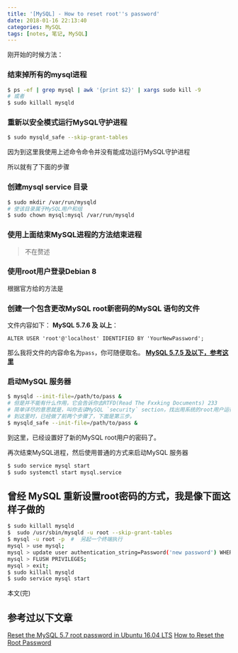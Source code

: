 ```yaml
---
title: '[MySQL] - How to reset root''s password'
date: 2018-01-16 22:13:40
categories: MySQL
tags: [notes, 笔记, MySQL]
---
```

刚开始的时候方法：

### 结束掉所有的mysql进程
```bash
$ ps -ef | grep mysql | awk '{print $2}' | xargs sudo kill -9
# 或者
$ sudo killall mysqld
```
### 重新以安全模式运行MySQL守护进程
```bash
$ sudo mysqld_safe --skip-grant-tables
```
因为到这里我使用上述命令命令并没有能成功运行MySQL守护进程

所以就有了下面的步骤
### 创建mysql service 目录
```bash
$ sudo mkdir /var/run/mysqld
# 使该目录属于MySQL用户和组
$ sudo chown mysql:mysql /var/run/mysqld
```
### 使用上面结束MySQL进程的方法结束进程
> 不在赘述

### 使用root用户登录Debian 8
根据官方给的方法是
### 创建一个包含更改MySQL root新密码的MySQL 语句的文件
文件内容如下：
**MySQL 5.7.6 及 以上**：
```mysql
ALTER USER 'root'@'localhost' IDENTIFIED BY 'YourNewPassword';
```
那么我将文件的内容命名为`pass`，你可随便取名。
**[MySQL 5.7.5 及以下，参考这里](https://dev.mysql.com/doc/refman/5.7/en/resetting-permissions.html)**
### 启动MySQL 服务器
```bash
$ mysqld --init-file=/path/to/pass &
# 但是并不能有什么作用，它会告诉你去RTFD(Read The Fxxking Documents) 233
# 简单详尽的意思就是，叫你去读MySQL `security` section，找出用系统的root用户运行`mysqld`的步骤。
# 到这里时，已经做了前两个步骤了，下面是第三步。
$ mysqld_safe --init-file=/path/to/pass &
```
到这里，已经设置好了新的MySQL root用户的密码了。

再次结束MySQL进程，然后使用普通的方式来启动MySQL 服务器
```bash
$ sudo service mysql start
$ sudo systemctl start mysql.service
```

## 曾经 MySQL 重新设置root密码的方式，我是像下面这样子做的
```bash
$ sudo killall mysqld
$  sudo /usr/sbin/mysqld -u root --skip-grant-tables
$ mysql -u root -p  #  另起一个终端执行
mysql > use mysql;
mysql > update user authentication_string=Password('new password') WHERE user='root';
mysql > FLUSH PRIVILEGES;
mysql > exit;
$ sudo killall mysqld
$ sudo service mysql start
```

本文(完)

## 参考过以下文章
[Reset the MySQL 5.7 root password in Ubuntu 16.04 LTS](https://coderwall.com/p/j9btlg/reset-the-mysql-5-7-root-password-in-ubuntu-16-04-lts)
[How to Reset the Root Password](https://dev.mysql.com/doc/refman/5.7/en/resetting-permissions.html)






